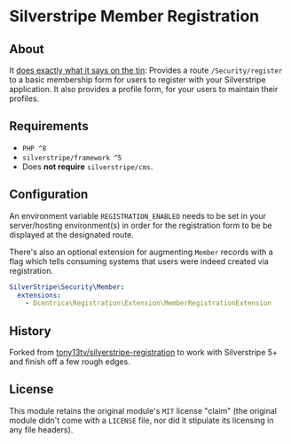 # Silverstripe Member Registration

## About

It [does exactly what it says on the tin](https://www.youtube.com/watch?v=f8v_RqanM74): Provides a route `/Security/register` to a basic membership form for users to register with your Silverstripe application. It also provides a profile form, for your users to maintain their profiles.

## Requirements

* `PHP ^8`
* `silverstripe/framework ^5`
* Does **not require** `silverstripe/cms`.

## Configuration

An environment variable `REGISTRATION_ENABLED` needs to be set in your server/hosting environment(s) in order for the registration form to be be displayed at the designated route.

There's also an optional extension for augmenting `Member` records with a flag which tells consuming systems that users were indeed created via registration.

```yml
SilverStripe\Security\Member:
  extensions:
    - Dcentrica\Registration\Extension\MemberRegistrationExtension
```

## History

Forked from [tony13tv/silverstripe-registration](https://github.com/tony13tv/silverstripe-registration) to work with Silverstripe 5+ and finish off a few rough edges.

## License

This module retains the original module's `MIT` license "claim" (the original module didn't come with a `LICENSE` file, nor did it stipulate its licensing in any file headers).